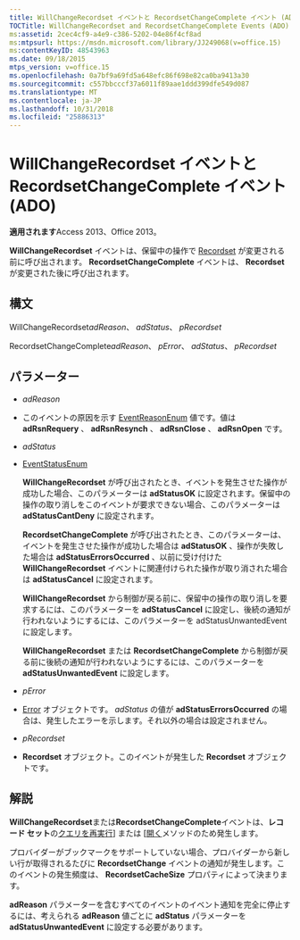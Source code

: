 ```yaml
---
title: WillChangeRecordset イベントと RecordsetChangeComplete イベント (ADO)
TOCTitle: WillChangeRecordset and RecordsetChangeComplete Events (ADO)
ms:assetid: 2cec4cf9-a4e9-c386-5202-04e86f4cf8ad
ms:mtpsurl: https://msdn.microsoft.com/library/JJ249068(v=office.15)
ms:contentKeyID: 48543963
ms.date: 09/18/2015
mtps_version: v=office.15
ms.openlocfilehash: 0a7bf9a69fd5a648efc86f698e82ca0ba9413a30
ms.sourcegitcommit: c557bbcccf37a6011f89aae1ddd399dfe549d087
ms.translationtype: MT
ms.contentlocale: ja-JP
ms.lasthandoff: 10/31/2018
ms.locfileid: "25886313"
---
```

# <a name="willchangerecordset-and-recordsetchangecomplete-events-ado"></a>WillChangeRecordset イベントと RecordsetChangeComplete イベント (ADO)


**適用されます**Access 2013、Office 2013。


**WillChangeRecordset** イベントは、保留中の操作で [Recordset](recordset-object-ado.md) が変更される前に呼び出されます。 **RecordsetChangeComplete** イベントは、 **Recordset** が変更された後に呼び出されます。

## <a name="syntax"></a>構文

WillChangeRecordset*adReason*、 *adStatus*、 *pRecordset*

RecordsetChangeComplete*adReason*、 *pError*、 *adStatus*、 *pRecordset*

## <a name="parameters"></a>パラメーター

  - *adReason*

  - このイベントの原因を示す [EventReasonEnum](eventreasonenum.md) 値です。値は **adRsnRequery** 、 **adRsnResynch** 、 **adRsnClose** 、 **adRsnOpen** です。

  - *adStatus*

  - [EventStatusEnum](eventstatusenum.md)
    
    **WillChangeRecordset** が呼び出されたとき、イベントを発生させた操作が成功した場合、このパラメーターは **adStatusOK** に設定されます。保留中の操作の取り消しをこのイベントが要求できない場合、このパラメーターは **adStatusCantDeny** に設定されます。
    
    **RecordsetChangeComplete** が呼び出されたとき、このパラメーターは、イベントを発生させた操作が成功した場合は **adStatusOK** 、操作が失敗した場合は **adStatusErrorsOccurred** 、以前に受け付けた **WillChangeRecordset** イベントに関連付けられた操作が取り消された場合は **adStatusCancel** に設定されます。
    
    **WillChangeRecordset** から制御が戻る前に、保留中の操作の取り消しを要求するには、このパラメーターを **adStatusCancel** に設定し、後続の通知が行われないようにするには、このパラメーターを adStatusUnwantedEvent に設定します。
    
    **WillChangeRecordset** または **RecordsetChangeComplete** から制御が戻る前に後続の通知が行われないようにするには、このパラメーターを **adStatusUnwantedEvent** に設定します。

  - *pError*

  - [Error](error-object-ado.md) オブジェクトです。 *adStatus* の値が **adStatusErrorsOccurred** の場合は、発生したエラーを示します。それ以外の場合は設定されません。

  - *pRecordset*

  - **Recordset** オブジェクト。このイベントが発生した **Recordset** オブジェクトです。

## <a name="remarks"></a>解説

**WillChangeRecordset**または**RecordsetChangeComplete**イベントは、**レコード セット**の[クエリを再実行](requery-method-ado.md)] または [[開く](open-method-ado-recordset.md)メソッドのため発生します。

プロバイダーがブックマークをサポートしていない場合、プロバイダーから新しい行が取得されるたびに **RecordsetChange** イベントの通知が発生します。このイベントの発生頻度は、 **RecordsetCacheSize** プロパティによって決まります。

**adReason** パラメーターを含むすべてのイベントのイベント通知を完全に停止するには、考えられる **adReason** 値ごとに **adStatus** パラメーターを **adStatusUnwantedEvent** に設定する必要があります。

